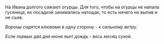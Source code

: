На Ивана долгого сажают огурцы. Для того, чтобы на огурцы не напала гусеница, их посадкой занимались натощак, то есть ничего не выпив и не съев.

_Вороны садятся клювами в одну сторону - к сильному ветру_.

_Если первые два дня июня льет дождь - весь месяц сухой_.